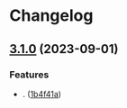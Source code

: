 # Changelog

## [3.1.0](https://github.com/Lycofuture/yaya-plugin/compare/v3.0.1...v3.1.0) (2023-09-01)


### Features

* . ([1b4f41a](https://github.com/Lycofuture/yaya-plugin/commit/1b4f41aaa76a83466918dc5e99ed6f9978a56ad0))
